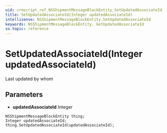 ```yaml
---
uid: crmscript_ref_NSShipmentMessageBlockEntity_SetUpdatedAssociateId
title: SetUpdatedAssociateId(Integer updatedAssociateId)
intellisense: NSShipmentMessageBlockEntity.SetUpdatedAssociateId
keywords: NSShipmentMessageBlockEntity, GetUpdatedAssociateId
so.topic: reference
---
```


# SetUpdatedAssociateId(Integer updatedAssociateId)

Last updated by whom

## Parameters

* **updatedAssociateId** Integer

```crmscript
NSShipmentMessageBlockEntity thing;
Integer updatedAssociateId;
thing.SetUpdatedAssociateId(updatedAssociateId);
```


